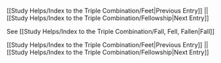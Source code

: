 [[Study Helps/Index to the Triple Combination/Feet|Previous Entry]]  ||  [[Study Helps/Index to the Triple Combination/Fellowship|Next Entry]]

 See [[Study Helps/Index to the Triple Combination/Fall, Fell, Fallen|Fall]]

[[Study Helps/Index to the Triple Combination/Feet|Previous Entry]]  ||  [[Study Helps/Index to the Triple Combination/Fellowship|Next Entry]]